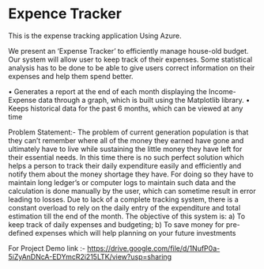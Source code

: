 # Expence Tracker

This is the expense tracking application Using Azure.

We present an ‘Expense Tracker’ to efficiently manage house-old budget. Our system will allow user to keep track of their expenses. Some statistical analysis has to be done to be able to give users correct information on their expenses and help them spend better.

• Generates a report at the end of each month displaying the Income-Expense data through a graph, which is built using the Matplotlib library.
• Keeps historical data for the past 6 months, which can be viewed at any time

 Problem Statement:- 
 The problem of current generation population is that they can’t remember where all of the money they earned have gone and ultimately have to live while sustaining the little money they have left for their essential needs. In this time there is no such perfect solution which helps a person to track their daily expenditure easily and efficiently and notify them about the money shortage they have. For doing so they have to maintain long ledger’s or computer logs to maintain such data and the calculation is done manually by the user, which can sometime result in error leading to losses. Due to lack of a complete tracking system, there is a constant overload to rely on the daily entry of the expenditure and total estimation till the end of the month.
The objective of this system is: 
a) To keep track of daily expenses and budgeting; 
b) To save money for pre-defined expenses which will help planning on your future investments


For Project Demo link :- https://drive.google.com/file/d/1NufP0a-5iZyAnDNcA-EDYmcR2i215LTK/view?usp=sharing
                     
